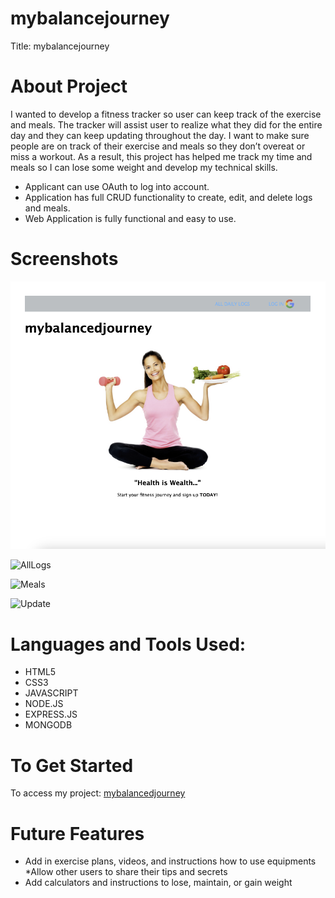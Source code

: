 # mybalancejourney
Title: mybalancejourney

# About Project 
I wanted to develop a fitness tracker so user can keep track of the exercise and meals. The tracker will assist user to realize what they did for the entire day and they can keep updating throughout the day. I want to make sure people are on track of their exercise and meals so they don’t overeat or miss a workout. As a result, this project has helped me track my time and meals so I can lose some weight and develop my technical skills.
* Applicant can use OAuth to log into account.
* Application has full CRUD functionality to create, edit, and delete logs and meals.
* Web Application is fully functional and easy to use. 


# Screenshots
![MainPage](./public/images/Homepage.png)

![AllLogs](.public/images/AllLogs.png)

![Meals](.public/images/LogandMeals.png)

![Update](.public/images/UpdateDetails.png)

# Languages and Tools Used: 
* HTML5
* CSS3
* JAVASCRIPT
* NODE.JS
* EXPRESS.JS
* MONGODB

# To Get Started
To access my project: [mybalancedjourney](https://jennyyhfang.github.io/mybalancedjourney/)

# Future Features
* Add in exercise plans, videos, and instructions how to use equipments
*Allow other users to share their tips and secrets
* Add calculators and instructions to lose, maintain, or gain weight 